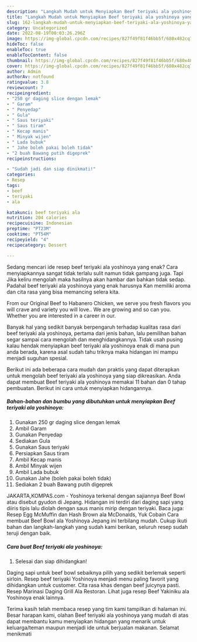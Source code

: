 ```yaml
---
description: "Langkah Mudah untuk Menyiapkan Beef teriyaki ala yoshinoya yang Bikin Ngiler"
title: "Langkah Mudah untuk Menyiapkan Beef teriyaki ala yoshinoya yang Bikin Ngiler"
slug: 162-langkah-mudah-untuk-menyiapkan-beef-teriyaki-ala-yoshinoya-yang-bikin-ngiler
category: Uncategorized
date: 2022-08-19T00:03:26.296Z
image: https://img-global.cpcdn.com/recipes/827f49f81f46bb5f/680x482cq70/beef-teriyaki-ala-yoshinoya-foto-resep-utama.jpg
hideToc: false
enableToc: true
enableTocContent: false
thumbnail: https://img-global.cpcdn.com/recipes/827f49f81f46bb5f/680x482cq70/beef-teriyaki-ala-yoshinoya-foto-resep-utama.jpg
cover: https://img-global.cpcdn.com/recipes/827f49f81f46bb5f/680x482cq70/beef-teriyaki-ala-yoshinoya-foto-resep-utama.jpg
author: Admin
authorAv: notfound
ratingvalue: 3.8
reviewcount: 7
recipeingredient:
- "250 gr daging slice dengan lemak"
- " Garam"
- " Penyedap"
- " Gula"
- " Saus teriyaki"
- " Saus tiram"
- " Kecap manis"
- " Minyak wijen"
- " Lada bubuk"
- " Jahe boleh pakai boleh tidak"
- "2 buah Bawang putih digeprek"
recipeinstructions:

- "Sudah jadi dan siap dinikmati!"
categories:
- Resep
tags:
- beef
- teriyaki
- ala

katakunci: beef teriyaki ala 
nutrition: 204 calories
recipecuisine: Indonesian
preptime: "PT23M"
cooktime: "PT54M"
recipeyield: "4"
recipecategory: Dessert

---
```



Sedang mencari ide resep beef teriyaki ala yoshinoya yang enak? Cara menyiapkannya sangat tidak terlalu sulit namun tidak gampang juga. Tapi Jika keliru mengolah maka hasilnya akan hambar dan bahkan tidak sedap. Padahal beef teriyaki ala yoshinoya yang enak harusnya Kan memiliki aroma dan cita rasa yang bisa memancing selera kita.


From our Original Beef to Habanero Chicken, we serve you fresh flavors you will crave and variety you will love.. We are growing and so can you. Whether you are interested in a career in our.

Banyak hal yang sedikit banyak berpengaruh terhadap kualitas rasa dari beef teriyaki ala yoshinoya, pertama dari jenis bahan, lalu pemilihan bahan segar sampai cara mengolah dan menghidangkannya. Tidak usah pusing kalau hendak menyiapkan beef teriyaki ala yoshinoya enak di mana pun anda berada, karena asal sudah tahu triknya maka hidangan ini mampu menjadi suguhan spesial.


Berikut ini ada beberapa cara mudah dan praktis yang dapat diterapkan untuk mengolah beef teriyaki ala yoshinoya yang siap dikreasikan. Anda dapat membuat Beef teriyaki ala yoshinoya memakai 11 bahan dan 0 tahap pembuatan. Berikut ini cara untuk menyiapkan hidangannya.

<!--inarticleads1-->

##### Bahan-bahan dan bumbu yang dibutuhkan untuk menyiapkan Beef teriyaki ala yoshinoya:

1. Gunakan 250 gr daging slice dengan lemak
1. Ambil  Garam
1. Gunakan  Penyedap
1. Sediakan  Gula
1. Gunakan  Saus teriyaki
1. Persiapkan  Saus tiram
1. Ambil  Kecap manis
1. Ambil  Minyak wijen
1. Ambil  Lada bubuk
1. Gunakan  Jahe (boleh pakai boleh tidak)
1. Sediakan 2 buah Bawang putih digeprek


JAKARTA,KOMPAS.com - Yoshinoya terkenal dengan sajiannya Beef Bowl atau disebut gyudon di Jepang. Hidangan ini terdiri dari daging sapi yang diiris tipis lalu diolah dengan saus manis mirip dengan teriyaki. Baca juga: Resep Egg McMuffin dan Hash Brown ala McDonalds, Yuk Cobain Cara membuat Beef Bowl ala Yoshinoya Jepang ini terbilang mudah. Cukup ikuti bahan dan langkah-langkah yang sudah kami berikan, seluruh resep sudah teruji dengan baik. 

<!--inarticleads2-->

##### Cara buat Beef teriyaki ala yoshinoya:


1. Selesai dan siap dihidangkan!

Daging sapi untuk beef bowl sebaiknya pilih yang sedikit berlemak seperti sirloin. Resep beef teriyaki Yoshinoya menjadi menu paling favorit yang dihidangkan untuk customer. Cita rasa khas dengan beef juicynya pasti. Resep Marinasi Daging Grill Ala Restoran. Lihat juga resep Beef Yakiniku ala Yoshinoya enak lainnya. 

Terima kasih telah membaca resep yang tim kami tampilkan di halaman ini. Besar harapan kami, olahan Beef teriyaki ala yoshinoya yang mudah di atas dapat membantu kamu menyiapkan hidangan yang menarik untuk keluarga/teman maupun menjadi ide untuk berjualan makanan. Selamat menikmati
